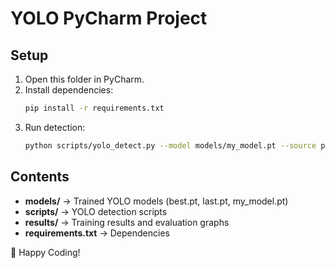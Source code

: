 # YOLO PyCharm Project

## Setup
1. Open this folder in PyCharm.
2. Install dependencies:  
   ```bash
   pip install -r requirements.txt
   ```
3. Run detection:
   ```bash
   python scripts/yolo_detect.py --model models/my_model.pt --source path/to/image_or_video
   ```

## Contents
- **models/** → Trained YOLO models (best.pt, last.pt, my_model.pt)
- **scripts/** → YOLO detection scripts
- **results/** → Training results and evaluation graphs
- **requirements.txt** → Dependencies

🚀 Happy Coding!
